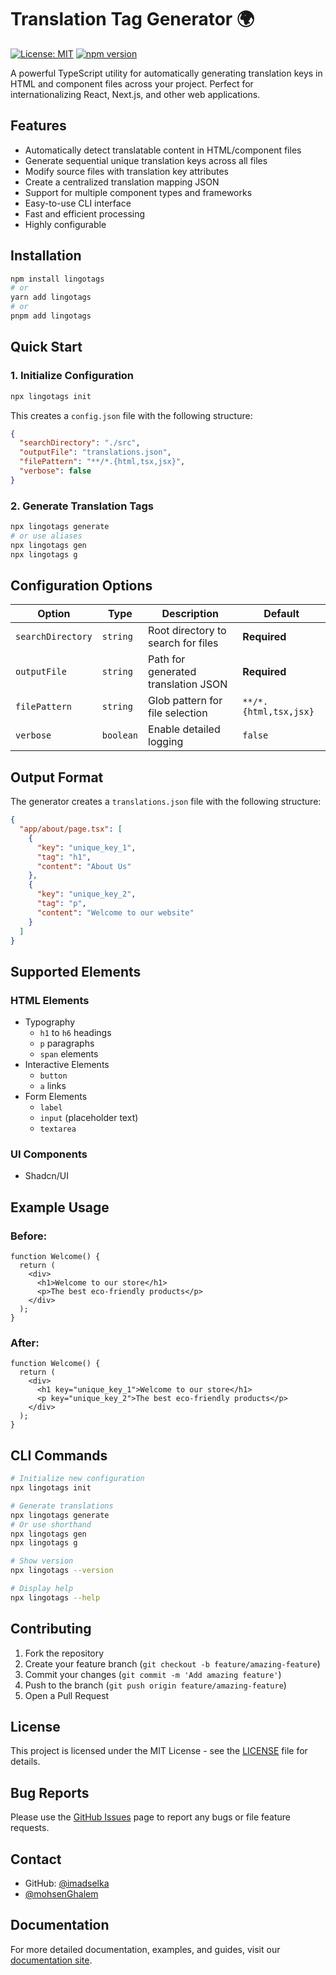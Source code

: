 # Translation Tag Generator 🌍

[![License: MIT](https://img.shields.io/badge/License-MIT-yellow.svg)](https://opensource.org/licenses/MIT)
[![npm version](https://img.shields.io/npm/v/lingotags.svg)](https://www.npmjs.com/package/lingotags)

A powerful TypeScript utility for automatically generating translation keys in HTML and component files across your project. Perfect for internationalizing React, Next.js, and other web applications.

## Features

- Automatically detect translatable content in HTML/component files
- Generate sequential unique translation keys across all files
- Modify source files with translation key attributes
- Create a centralized translation mapping JSON
- Support for multiple component types and frameworks
- Easy-to-use CLI interface
- Fast and efficient processing
- Highly configurable

## Installation

```bash
npm install lingotags
# or
yarn add lingotags
# or
pnpm add lingotags
```

## Quick Start

### 1. Initialize Configuration

```bash
npx lingotags init
```

This creates a `config.json` file with the following structure:

```json
{
  "searchDirectory": "./src",
  "outputFile": "translations.json",
  "filePattern": "**/*.{html,tsx,jsx}",
  "verbose": false
}
```

### 2. Generate Translation Tags

```bash
npx lingotags generate
# or use aliases
npx lingotags gen
npx lingotags g
```

## Configuration Options

| Option            | Type      | Description                         | Default               |
| ----------------- | --------- | ----------------------------------- | --------------------- |
| `searchDirectory` | `string`  | Root directory to search for files  | **Required**          |
| `outputFile`      | `string`  | Path for generated translation JSON | **Required**          |
| `filePattern`     | `string`  | Glob pattern for file selection     | `**/*.{html,tsx,jsx}` |
| `verbose`         | `boolean` | Enable detailed logging             | `false`               |

## Output Format

The generator creates a `translations.json` file with the following structure:

```json
{
  "app/about/page.tsx": [
    {
      "key": "unique_key_1",
      "tag": "h1",
      "content": "About Us"
    },
    {
      "key": "unique_key_2",
      "tag": "p",
      "content": "Welcome to our website"
    }
  ]
}
```

## Supported Elements

### HTML Elements

- Typography
  - `h1` to `h6` headings
  - `p` paragraphs
  - `span` elements
- Interactive Elements
  - `button`
  - `a` links
- Form Elements
  - `label`
  - `input` (placeholder text)
  - `textarea`

### UI Components

- Shadcn/UI

## Example Usage

### Before:

```tsx
function Welcome() {
  return (
    <div>
      <h1>Welcome to our store</h1>
      <p>The best eco-friendly products</p>
    </div>
  );
}
```

### After:

```tsx
function Welcome() {
  return (
    <div>
      <h1 key="unique_key_1">Welcome to our store</h1>
      <p key="unique_key_2">The best eco-friendly products</p>
    </div>
  );
}
```

## CLI Commands

```bash
# Initialize new configuration
npx lingotags init

# Generate translations
npx lingotags generate
# Or use shorthand
npx lingotags gen
npx lingotags g

# Show version
npx lingotags --version

# Display help
npx lingotags --help
```

## Contributing

1. Fork the repository
2. Create your feature branch (`git checkout -b feature/amazing-feature`)
3. Commit your changes (`git commit -m 'Add amazing feature'`)
4. Push to the branch (`git push origin feature/amazing-feature`)
5. Open a Pull Request

## License

This project is licensed under the MIT License - see the [LICENSE](LICENSE) file for details.

## Bug Reports

Please use the [GitHub Issues](https://github.com/imadselka/lingotags/issues) page to report any bugs or file feature requests.

## Contact

- GitHub: [@imadselka](https://github.com/imadselka)
- [@mohsenGhalem](https://github.com/mohsenGhalem)

## Documentation

For more detailed documentation, examples, and guides, visit our [documentation site](https://github.com/imadselka/lingotags).
